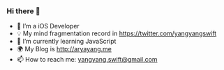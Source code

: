 ### Hi there 👋
- 📱 I’m a iOS Developer
- 💡 My mind fragmentation record in https://twitter.com/yangyangswift
- 📖 I’m currently learning JavaScript
- 🌍 My Blog is http://aryayang.me
- 📫 How to reach me: yangyang.swift@gmail.com
